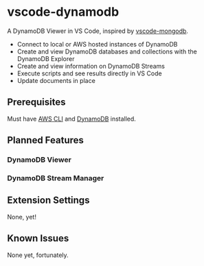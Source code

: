 # vscode-dynamodb

A DynamoDB Viewer in VS Code, inspired by [vscode-mongodb](https://github.com/Microsoft/vscode-mongodb).

* Connect to local or AWS hosted instances of DynamoDB
* Create and view DynamoDB databases and collections with the DynamoDB Explorer
* Create and view information on DynamoDB Streams
* Execute scripts and see results directly in VS Code
* Update documents in place

## Prerequisites

Must have [AWS CLI](http://docs.aws.amazon.com/cli/latest/userguide/installing.html) and [DynamoDB](http://docs.aws.amazon.com/amazondynamodb/latest/developerguide/DynamoDBLocal.html) installed.

## Planned Features

### DynamoDB Viewer
### DynamoDB Stream Manager

## Extension Settings

None, yet!

## Known Issues

None yet, fortunately. 